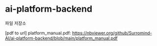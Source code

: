 # ai-platform-backend
파일 저장소

[pdf to url]
platform_manual.pdf: https://nbviewer.org/github/Surromind-AI/ai-platform-backend/blob/main/platform_manual.pdf
